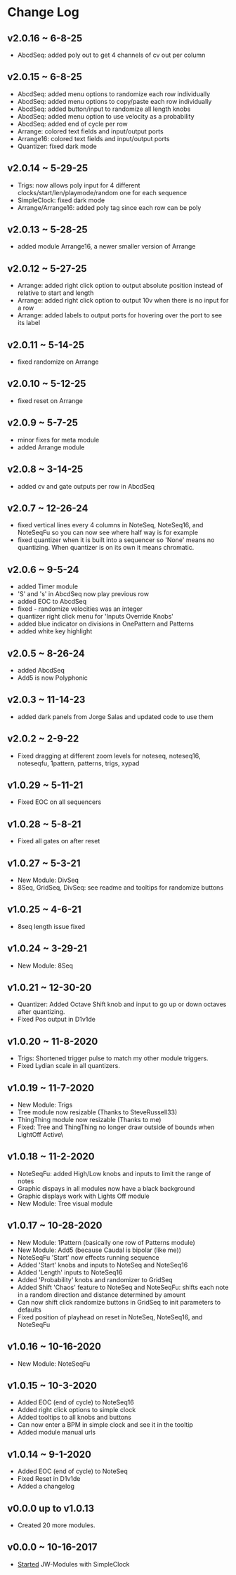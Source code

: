 # Change Log

## v2.0.16 ~ 6-8-25

  * AbcdSeq: added poly out to get 4 channels of cv out per column

## v2.0.15 ~ 6-8-25

  * AbcdSeq: added menu options to randomize each row individually
  * AbcdSeq: added menu options to copy/paste each row individually
  * AbcdSeq: added button/input to randomize all length knobs
  * AbcdSeq: added menu option to use velocity as a probability
  * AbcdSeq: added end of cycle per row
  * Arrange: colored text fields and input/output ports
  * Arrange16: colored text fields and input/output ports
  * Quantizer: fixed dark mode

## v2.0.14 ~ 5-29-25

  * Trigs: now allows poly input for 4 different clocks/start/len/playmode/random one for each sequence
  * SimpleClock: fixed dark mode
  * Arrange/Arrange16: added poly tag since each row can be poly
  
## v2.0.13 ~ 5-28-25

  * added module Arrange16, a newer smaller version of Arrange
  
## v2.0.12 ~ 5-27-25

  * Arrange: added right click option to output absolute position instead of relative to start and length
  * Arrange: added right click option to output 10v when there is no input for a row
  * Arrange: added labels to output ports for hovering over the port to see its label

## v2.0.11 ~ 5-14-25

  * fixed randomize on Arrange

## v2.0.10 ~ 5-12-25

  * fixed reset on Arrange

## v2.0.9 ~ 5-7-25

  * minor fixes for meta module
  * added Arrange module

## v2.0.8 ~ 3-14-25

  * added cv and gate outputs per row in AbcdSeq

## v2.0.7 ~ 12-26-24

  * fixed vertical lines every 4 columns in NoteSeq, NoteSeq16, and NoteSeqFu so you can now see where half way is for example
  * fixed quantizer when it is built into a sequencer so 'None' means no quantizing.  When quantizer is on its own it means chromatic.

## v2.0.6 ~ 9-5-24

  * added Timer module
  * 'S' and 's' in AbcdSeq now play previous row
  * added EOC to AbcdSeq
  * fixed - randomize velocities was an integer
  * quantizer right click menu for 'Inputs Override Knobs'
  * added blue indicator on divisions in OnePattern and Patterns
  * added white key highlight

## v2.0.5 ~ 8-26-24

  * added AbcdSeq
  * Add5 is now Polyphonic

## v2.0.3 ~ 11-14-23

  * added dark panels from Jorge Salas and updated code to use them

## v2.0.2 ~ 2-9-22

  * Fixed dragging at different zoom levels for
    noteseq, noteseq16, noteseqfu, 1pattern, patterns, trigs, xypad 

## v1.0.29 ~ 5-11-21

  * Fixed EOC on all sequencers

## v1.0.28 ~ 5-8-21

  * Fixed all gates on after reset

## v1.0.27 ~ 5-3-21

  * New Module: DivSeq
  * 8Seq, GridSeq, DivSeq: see readme and tooltips for randomize buttons

## v1.0.25 ~ 4-6-21

  * 8seq length issue fixed

## v1.0.24 ~ 3-29-21
  
  * New Module: 8Seq

## v1.0.21 ~ 12-30-20

  * Quantizer: Added Octave Shift knob and input to go up or down octaves after quantizing.
  * Fixed Pos output in D1v1de

## v1.0.20 ~ 11-8-2020

  * Trigs: Shortened trigger pulse to match my other module triggers.
  * Fixed Lydian scale in all quantizers.

## v1.0.19 ~ 11-7-2020

  * New Module: Trigs
  * Tree module now resizable (Thanks to SteveRussell33)
  * ThingThing module now resizable (Thanks to me)
  * Fixed: Tree and ThingThing no longer draw outside of bounds when LightOff Active\

## v1.0.18 ~ 11-2-2020

  * NoteSeqFu: added High/Low knobs and inputs to limit the range of notes
  * Graphic dispays in all modules now have a black background
  * Graphic displays work with Lights Off module
  * New Module: Tree visual module

## v1.0.17 ~ 10-28-2020

  * New Module: 1Pattern (basically one row of Patterns module)
  * New Module: Add5 (because Caudal is bipolar (like me))
  * NoteSeqFu 'Start' now effects running sequence
  * Added 'Start' knobs and inputs to NoteSeq and NoteSeq16
  * Added 'Length' inputs to NoteSeq16
  * Added 'Probability' knobs and randomizer to GridSeq
  * Added Shift 'Chaos' feature to NoteSeq and NoteSeqFu: shifts each note in a random direction and distance determined by amount
  * Can now shift click randomize buttons in GridSeq to init parameters to defaults
  * Fixed position of playhead on reset in NoteSeq, NoteSeq16, and NoteSeqFu

## v1.0.16 ~ 10-16-2020

  * New Module: NoteSeqFu

## v1.0.15 ~ 10-3-2020

  * Added EOC (end of cycle) to NoteSeq16
  * Added right click options to simple clock
  * Added tooltips to all knobs and buttons
  * Can now enter a BPM in simple clock and see it in the tooltip
  * Added module manual urls

## v1.0.14 ~ 9-1-2020
  * Added EOC (end of cycle) to NoteSeq
  * Fixed Reset in D1v1de
  * Added a changelog

## v0.0.0 up to v1.0.13
  * Created 20 more modules.

## v0.0.0 ~ 10-16-2017
  * [Started](https://github.com/jeremywen/JW-Modules/commit/b4037bc606ea106d8f1e8d495a2a9440cd8d921e)   JW-Modules with SimpleClock

  
